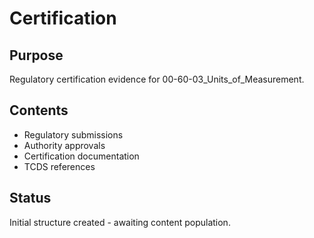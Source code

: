 # Certification

## Purpose
Regulatory certification evidence for 00-60-03_Units_of_Measurement.

## Contents
- Regulatory submissions
- Authority approvals
- Certification documentation
- TCDS references

## Status
Initial structure created - awaiting content population.
